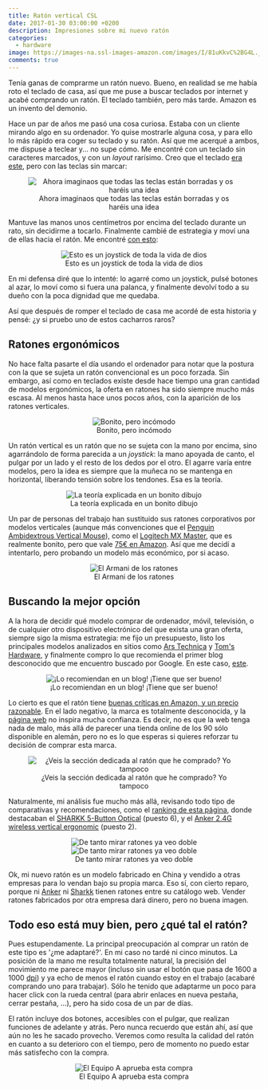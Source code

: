 ```yaml
---
title: Ratón vertical CSL
date: 2017-01-30 03:00:00 +0200
description: Impresiones sobre mi nuevo ratón
categories:
  - hardware
image: https://images-na.ssl-images-amazon.com/images/I/81uKkvC%2BG4L._SL1500_.jpg
comments: true
---
```


Tenía ganas de comprarme un ratón nuevo. Bueno, en realidad se me había roto el teclado de casa, así que me puse a buscar teclados por internet y acabé comprando un ratón. El teclado también, pero más tarde. Amazon es un invento del demonio.

Hace un par de años me pasó una cosa curiosa. Estaba con un cliente mirando algo en su ordenador. Yo quise mostrarle alguna cosa, y para ello lo más rápido era coger su teclado y su ratón. Así que me acerqué a ambos, me dispuse a teclear y... no supe cómo. Me encontré con un teclado sin caracteres marcados, y con un _layout_ rarísimo. Creo que el teclado [era este](https://www.trulyergonomic.com/store/truly-ergonomic-mechanical-keyboard-soft-tactile-kailh-cherry-mx-compatible-brown-keyswitches-227-english), pero con las teclas sin marcar:

<div style="text-align:center">
    <figure>
        <img alt="Ahora imaginaos que todas las teclas están borradas y os haréis una idea" src ="/images/Truly_Ergonomic_Keyboard2.jpg" />
        <figcaption>Ahora imaginaos que todas las teclas están borradas y os haréis una idea</figcaption>
    </figure>
</div>

Mantuve las manos unos centímetros por encima del teclado durante un rato, sin decidirme a tocarlo. Finalmente cambié de estrategia y moví una de ellas hacia el ratón. Me encontré [con esto](http://www.posturite.co.uk/penguin-mouse.html):

<div style="text-align:center">
    <figure>
        <img alt="Esto es un joystick de toda la vida de dios" src ="/images/penguin_vertical_mouse.jpg" />
        <figcaption>Esto es un joystick de toda la vida de dios</figcaption>
    </figure>
</div>

En mi defensa diré que lo intenté: lo agarré como un joystick, pulsé botones al azar, lo moví como si fuera una palanca, y finalmente devolví todo a su dueño con la poca dignidad que me quedaba.

Así que después de romper el teclado de casa me acordé de esta historia y pensé: ¿y si pruebo uno de estos cacharros raros?

## Ratones ergonómicos
No hace falta pasarte el día usando el ordenador para notar que la postura con la  que se sujeta un ratón convencional es un poco forzada. Sin embargo, así como en teclados existe desde hace tiempo una gran cantidad de modelos ergonómicos, la oferta en ratones ha sido siempre mucho más escasa. Al menos hasta hace unos pocos años, con la aparición de los ratones verticales. 

<div style="text-align:center">
    <figure>
        <img alt="Bonito, pero incómodo" src ="/images/night-apple-mouse-mac.jpg" />
        <figcaption>Bonito, pero incómodo</figcaption>
    </figure>
</div>

Un ratón vertical es un ratón que no se sujeta con la mano por encima, sino agarrándolo de forma parecida a un *joystick*: la mano apoyada de canto, el pulgar por un lado y el resto de los dedos por el otro. El agarre varía entre modelos, pero la idea es siempre que la muñeca no se mantenga en horizontal, liberando tensión sobre los tendones. Esa es la teoría.

<div style="text-align:center">
    <figure>
        <img alt="La teoría explicada en un bonito dibujo" src ="/images/Why-use-a-Vertical-Mouse3.jpg" />
        <figcaption>La teoría explicada en un bonito dibujo</figcaption>
    </figure>
</div>

Un par de personas del trabajo han sustituido sus ratones corporativos por modelos verticales (aunque más convenciones que el [Penguin Ambidextrous Vertical Mouse](http://www.posturite.co.uk/penguin-mouse.html)), como el [Logitech MX Master](http://www.logitech.com/en-us/product/mx-master?crid=7), que es realmente bonito, pero que vale [75€ en Amazon](https://www.amazon.es/Logitech-MX-Master-Rat%C3%B3n-inal%C3%A1mbrico/dp/B00ULNAOMA/ref=sr_1_5?s=computers&ie=UTF8&qid=1485540765&sr=1-5). Así que me decidí a intentarlo, pero probando un modelo más económico, por si acaso.

<div style="text-align:center">
    <figure>
        <img alt="El Armani de los ratones" src ="https://images-na.ssl-images-amazon.com/images/I/61fs%2B1Mz1TL._SX522_.jpg
" />
        <figcaption>El Armani de los ratones</figcaption>
    </figure>
</div>

## Buscando la mejor opción

A la hora de decidir qué modelo comprar de ordenador, móvil, televisión, o de cualquier otro dispositivo electrónico del que exista una gran oferta, siempre sigo la misma estrategia: me fijo un presupuesto, listo los principales modelos analizados en sitios como [Ars Technica](https://arstechnica.com/gadgets/) y [Tom's Hardware](http://www.tomshardware.com/articles/review/), y finalmente compro lo que recomienda el primer blog desconocido que me encuentro buscado por Google. En este caso, [este](http://blog.pythonaro.com/2016/08/csl-vertical-mouse-review.html). 

<div style="text-align:center">
    <figure>
        <img alt="¡Lo recomiendan en un blog! ¡Tiene que ser bueno!" src ="https://images-na.ssl-images-amazon.com/images/I/81uKkvC%2BG4L._SL1500_.jpg
" />
        <figcaption>¡Lo recomiendan en un blog! ¡Tiene que ser bueno!</figcaption>
    </figure>
</div>

Lo cierto es que el ratón tiene [buenas críticas en Amazon, y un precio razonable](https://www.amazon.es/gp/product/B00KXRWR1A/ref=oh_aui_detailpage_o02_s00?ie=UTF8&psc=1). En el lado negativo, la marca es totalmente desconocida, y la [página web](https://www.csl-computer.com/shop/) no inspira mucha confianza. Es decir, no es que la web tenga nada de malo, más allá de parecer una tienda online de los 90 sólo disponible en alemán, pero no es lo que esperas si quieres reforzar tu decisión de comprar esta marca.

<div style="text-align:center">
    <figure>
        <img alt="¿Veis la sección dedicada al ratón que he comprado? Yo tampoco" src ="/images/csl.jpg" />
        <figcaption>¿Veis la sección dedicada al ratón que he comprado? Yo tampoco</figcaption>
    </figure>
</div>

Naturalmente, mi análisis fue mucho más allá, revisando todo tipo de comparativas y recomendaciones, como el [ranking de esta página](https://wiki.ezvid.com/best-vertical-mice), donde destacaban el [SHARKK 5-Button Optical](https://www.amazon.co.uk/SHARKK%C2%AE-Wireless-Ergonomic-Vertical-Computer/dp/B0155JLOC8/ref=as_li_ss_tl?ie=UTF8&qid=1470307692&sr=8-1&keywords=sharkk+mouse&linkCode=sl1&tag=subclassed-21&linkId=3cd730faba892a050e6d85033b08c689) (puesto 6), y el [Anker 2.4G wireless vertical ergonomic](https://www.amazon.com/Anker-Wireless-Vertical-Ergonomic-Optical/dp/B00BIFNTMC) (puesto 2). 

<div style="text-align:center">
    <figure>
        <img alt="De tanto mirar ratones ya veo doble" src ="https://images-na.ssl-images-amazon.com/images/I/61m0uo2D05L._SX522_.jpg" />
        <img alt="De tanto mirar ratones ya veo doble" src ="https://images-na.ssl-images-amazon.com/images/I/71d7r9qzUpL._SX522_.jpg" />
        <figcaption>De tanto mirar ratones ya veo doble</figcaption>
    </figure>
</div>

Ok, mi nuevo ratón es un modelo fabricado en China y vendido a otras empresas para lo vendan bajo su propia marca. Eso sí, con cierto reparo, porque ni [Anker](https://www.anker.com/) ni [Sharkk](https://www.sharkk.com/) tienen ratones entre su catálogo web. Vender ratones fabricados por otra empresa dará dinero, pero no buena imagen.

## Todo eso está muy bien, pero ¿qué tal el ratón?
Pues estupendamente. La principal preocupación al comprar un ratón de este tipo es '¿me adaptaré?'. En mi caso no tardé ni cinco minutos. La posición de la mano me resulta totalmente natural, la precisión del movimiento me parece mayor (incluso sin usar el botón que pasa de 1600 a 1000 [dpi](https://www.taringa.net/post/info/16991929/Que-son-los-DPI-PPP-en-un-Mouse.html)) y ya echo de menos el ratón cuando estoy en el trabajo (acabaré comprando uno para trabajar). Sólo he tenido que adaptarme un poco para hacer click con la rueda central (para abrir enlaces en nueva pestaña, cerrar pestaña, ...), pero ha sido cosa de un par de días.

El ratón incluye dos botones, accesibles con el pulgar, que realizan funciones de adelante y atrás. Pero nunca recuerdo que están ahí, así que aún no les he sacado provecho. Veremos como resulta la calidad del ratón en cuanto a su deterioro con el tiempo, pero de momento no puedo estar más satisfecho con la compra.

<div style="text-align:center">
    <figure>
        <img alt="El Equipo A aprueba esta compra" src ="/images/i-love-it-when-a-plan-comes-together.jpg" />
        <figcaption>El Equipo A aprueba esta compra</figcaption>
    </figure>
</div>


